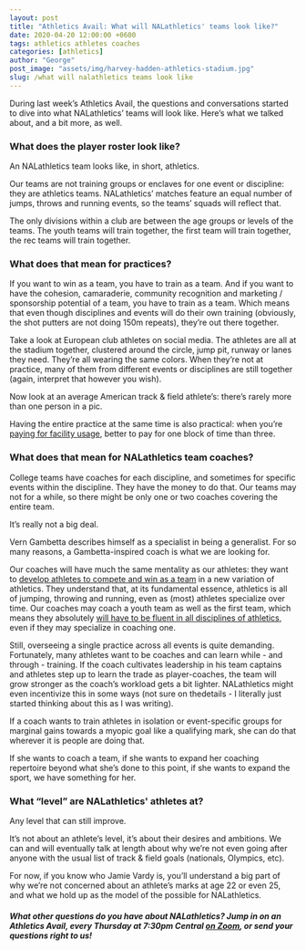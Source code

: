 ```yaml
---
layout: post
title: "Athletics Avail: What will NALathletics' teams look like?"
date: 2020-04-20 12:00:00 +0600
tags: athletics athletes coaches
categories: [athletics]
author: "George"
post_image: "assets/img/harvey-hadden-athletics-stadium.jpg"
slug: /what will nalathletics teams look like
---
```

During last week’s Athletics Avail, the questions and conversations started to dive into what NALathletics’ teams will look like. Here’s what we talked about, and a bit more, as well.

<h3>What does the player roster look like?</h3>

An NALathletics team looks like, in short, athletics. 

Our teams are not training groups or enclaves for one event or discipline: they are athletics teams. NALathletics’ matches feature an equal number of jumps, throws and running events, so the teams’ squads will reflect that.

The only divisions within a club are between the age groups or levels of the teams. The youth teams will train together, the first team will train together, the rec teams will train together. 

<h3>What does that mean for practices?</h3>

If you want to win as a team, you have to train as a team. And if you want to have the cohesion, camaraderie, community recognition and marketing / sponsorship potential of a team, you have to train as a team. Which means that even though disciplines and events will do their own training (obviously, the shot putters are not doing 150m repeats), they’re out there together.

Take a look at European club athletes on social media. The athletes are all at the stadium together, clustered around the circle, jump pit, runway or lanes they need. They’re all wearing the same colors. When they’re not at practice, many of them from different events or disciplines are still together (again, interpret that however you wish). 

Now look at an average American track & field athlete’s: there’s rarely more than one person in a pic.

Having the entire practice at the same time is also practical: when you’re <a href="https://nalathletics.com/blog/2020/03/18/nalathletics-whats-in-it-for-me-coaches">paying for facility usage</a>, better to pay for one block of time than three. 

<h3>What does that mean for NALathletics team coaches?</h3>

College teams have coaches for each discipline, and sometimes for specific events within the discipline. They have the money to do that. Our teams may not for a while, so there might be only one or two coaches covering the entire team.

It’s really not a big deal. 

Vern Gambetta describes himself as a specialist in being a generalist. For so many reasons, a Gambetta-inspired coach is what we are looking for.

Our coaches will have much the same mentality as our athletes: they want to <a href="https://nalathletics.com/blog/2020/03/18/nalathletics-whats-in-it-for-me-athletes">develop athletes to compete and win as a team</a> in a new variation of athletics. They understand that, at its fundamental essence, athletics is all of jumping, throwing and running, even as (most) athletes specialize over time. Our coaches may coach a youth team as well as the first team, which means they absolutely <a href="https://trainingground.guru/articles/vern-gambetta-lessons-from-five-decades-in-performance">will have to be fluent in all disciplines of athletics</a>, even if they may specialize in coaching one.

Still, overseeing a single practice across all events is quite demanding. Fortunately, many athletes want to be coaches and can learn while - and through - training. If the coach cultivates leadership in his team captains and athletes step up to learn the trade as player-coaches, the team will grow stronger as the coach’s workload gets a bit lighter. NALathletics might even incentivize this in some ways (not sure on thedetails - I literally just started thinking about this as I was writing).

If a coach wants to train athletes in isolation or event-specific groups for marginal gains towards a myopic goal like a qualifying mark, she can do that wherever it is people are doing that. 

If she wants to coach a team, if she wants to expand her coaching repertoire beyond what she’s done to this point, if she wants to expand the sport, we have something for her.

<h3>What “level” are NALathletics' athletes at?</h3>

Any level that can still improve. 

It’s not about an athlete’s level, it’s about their desires and ambitions. We can and will eventually talk at length about why we’re not even going after anyone with the usual list of track & field goals (nationals, Olympics, etc). 

For now, if you know who Jamie Vardy is, you’ll understand a big part of why we’re not concerned about an athlete’s marks at age 22 or even 25, and what we hold up as the model of the possible for NALathletics. 

<h5>What other questions do you have about NALathletics? Jump in on an Athletics Avail, every Thursday at 7:30pm Central <a href="https://us04web.zoom.us/j/820113463">on Zoom</a>, or send your questions right to us!</h5>

